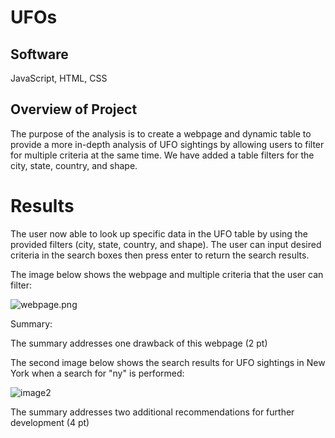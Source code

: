 # UFOs

## Software
JavaScript, HTML, CSS

## Overview of Project

The purpose of the analysis is to create a webpage and dynamic table to provide a more in-depth analysis of UFO sightings by allowing users to filter for multiple criteria at the same time. We have added a table filters for the city, state, country, and shape.

# Results 

The user now able to look up specific data in the UFO table by using the provided filters (city, state, country, and shape). The user can input desired criteria in the search boxes then press enter to return the search results.

The image below shows the webpage and multiple criteria that the user can filter:

![webpage.png](UFOs/Static/images/webpage.png)




Summary:

The summary addresses one drawback of this webpage (2 pt)

The second image below shows the search results for UFO sightings in New York when a search for "ny" is performed:

![image2](image_2.PNG)

The summary addresses two additional recommendations for further development (4 pt)
